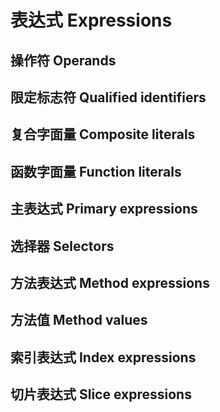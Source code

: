 # 表达式 Expressions
## 操作符 Operands
## 限定标志符 Qualified identifiers
## 复合字面量 Composite literals
## 函数字面量 Function literals
## 主表达式 Primary expressions
## 选择器 Selectors
## 方法表达式 Method expressions
## 方法值 Method values
## 索引表达式 Index expressions
## 切片表达式 Slice expressions
